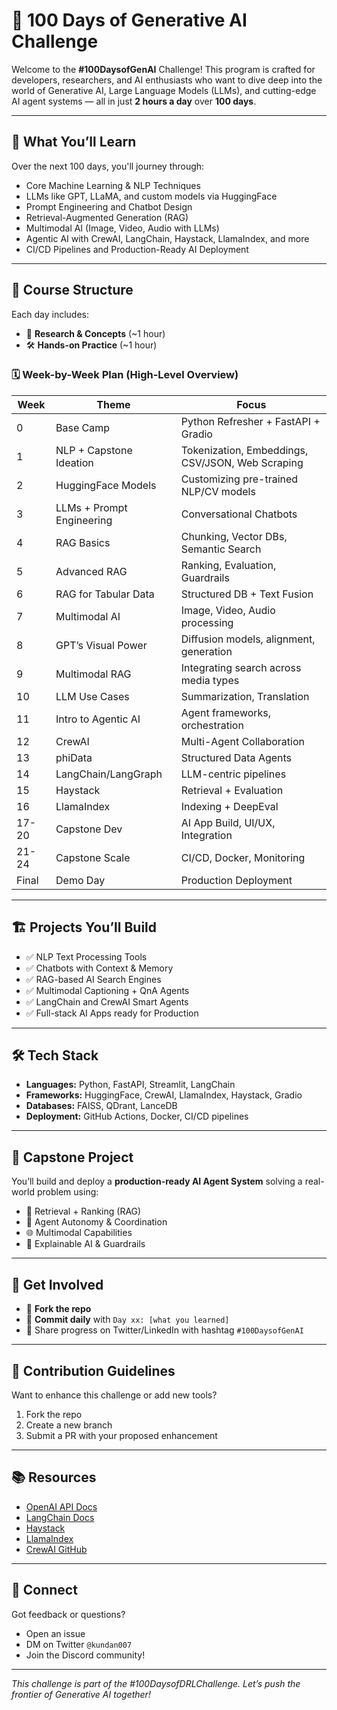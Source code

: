 # 🚀 100 Days of Generative AI Challenge

Welcome to the **#100DaysofGenAI** Challenge! This program is crafted for developers, researchers, and AI enthusiasts who want to dive deep into the world of Generative AI, Large Language Models (LLMs), and cutting-edge AI agent systems — all in just **2 hours a day** over **100 days**.

---

## 📘 What You’ll Learn

Over the next 100 days, you'll journey through:

- Core Machine Learning & NLP Techniques
- LLMs like GPT, LLaMA, and custom models via HuggingFace
- Prompt Engineering and Chatbot Design
- Retrieval-Augmented Generation (RAG)
- Multimodal AI (Image, Video, Audio with LLMs)
- Agentic AI with CrewAI, LangChain, Haystack, LlamaIndex, and more
- CI/CD Pipelines and Production-Ready AI Deployment

---

## 🧭 Course Structure

Each day includes:
- 🧠 **Research & Concepts** (~1 hour)
- 🛠️ **Hands-on Practice** (~1 hour)

### 🗓️ Week-by-Week Plan (High-Level Overview)

| Week | Theme | Focus |
|------|-------|-------|
| 0 | Base Camp | Python Refresher + FastAPI + Gradio |
| 1 | NLP + Capstone Ideation | Tokenization, Embeddings, CSV/JSON, Web Scraping |
| 2 | HuggingFace Models | Customizing pre-trained NLP/CV models |
| 3 | LLMs + Prompt Engineering | Conversational Chatbots |
| 4 | RAG Basics | Chunking, Vector DBs, Semantic Search |
| 5 | Advanced RAG | Ranking, Evaluation, Guardrails |
| 6 | RAG for Tabular Data | Structured DB + Text Fusion |
| 7 | Multimodal AI | Image, Video, Audio processing |
| 8 | GPT’s Visual Power | Diffusion models, alignment, generation |
| 9 | Multimodal RAG | Integrating search across media types |
| 10 | LLM Use Cases | Summarization, Translation |
| 11 | Intro to Agentic AI | Agent frameworks, orchestration |
| 12 | CrewAI | Multi-Agent Collaboration |
| 13 | phiData | Structured Data Agents |
| 14 | LangChain/LangGraph | LLM-centric pipelines |
| 15 | Haystack | Retrieval + Evaluation |
| 16 | LlamaIndex | Indexing + DeepEval |
| 17-20 | Capstone Dev | AI App Build, UI/UX, Integration |
| 21-24 | Capstone Scale | CI/CD, Docker, Monitoring |
| Final | Demo Day | Production Deployment |

---

## 🏗️ Projects You’ll Build

- ✅ NLP Text Processing Tools
- ✅ Chatbots with Context & Memory
- ✅ RAG-based AI Search Engines
- ✅ Multimodal Captioning + QnA Agents
- ✅ LangChain and CrewAI Smart Agents
- ✅ Full-stack AI Apps ready for Production

---

## 🛠️ Tech Stack

- **Languages:** Python, FastAPI, Streamlit, LangChain
- **Frameworks:** HuggingFace, CrewAI, LlamaIndex, Haystack, Gradio
- **Databases:** FAISS, QDrant, LanceDB
- **Deployment:** GitHub Actions, Docker, CI/CD pipelines

---

## 🧠 Capstone Project

You’ll build and deploy a **production-ready AI Agent System** solving a real-world problem using:

- 🧩 Retrieval + Ranking (RAG)
- 🧠 Agent Autonomy & Coordination
- 🌐 Multimodal Capabilities
- 🧾 Explainable AI & Guardrails

---

## 📣 Get Involved

- 🔁 **Fork the repo**
- 📅 **Commit daily** with `Day xx: [what you learned]`
- 🧵 Share progress on Twitter/LinkedIn with hashtag `#100DaysofGenAI`

---

## 🧩 Contribution Guidelines

Want to enhance this challenge or add new tools?

1. Fork the repo
2. Create a new branch
3. Submit a PR with your proposed enhancement

---

## 📚 Resources

- [OpenAI API Docs](https://platform.openai.com/docs)
- [LangChain Docs](https://docs.langchain.com)
- [Haystack](https://docs.haystack.deepset.ai)
- [LlamaIndex](https://gpt-index.readthedocs.io/)
- [CrewAI GitHub](https://github.com/joaomdmoura/crewAI)

---

## 💬 Connect

Got feedback or questions?

- Open an issue
- DM on Twitter `@kundan007`
- Join the Discord community!

---

_This challenge is part of the #100DaysofDRLChallenge. Let’s push the frontier of Generative AI together!_

